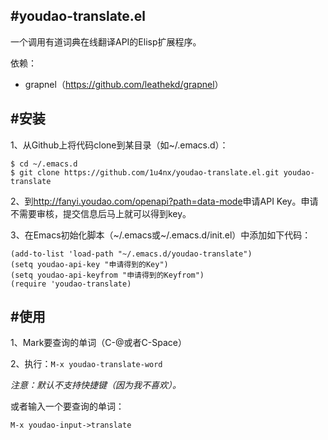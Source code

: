 #youdao-translate.el
-----
一个调用有道词典在线翻译API的Elisp扩展程序。

依赖：

 - grapnel（<https://github.com/leathekd/grapnel>）

#安装
-----
1、从Github上将代码clone到某目录（如~/.emacs.d）：

    $ cd ~/.emacs.d
    $ git clone https://github.com/1u4nx/youdao-translate.el.git youdao-translate

2、到<http://fanyi.youdao.com/openapi?path=data-mode>申请API Key。申请不需要审核，提交信息后马上就可以得到key。

3、在Emacs初始化脚本（~/.emacs或~/.emacs.d/init.el）中添加如下代码：

    (add-to-list 'load-path "~/.emacs.d/youdao-translate")
    (setq youdao-api-key "申请得到的Key")
    (setq youdao-api-keyfrom "申请得到的Keyfrom")
    (require 'youdao-translate)

#使用
-----

1、Mark要查询的单词（C-@或者C-Space）

2、执行：`M-x youdao-translate-word`

*注意：默认不支持快捷键（因为我不喜欢）。*

或者输入一个要查询的单词：

    M-x youdao-input->translate
